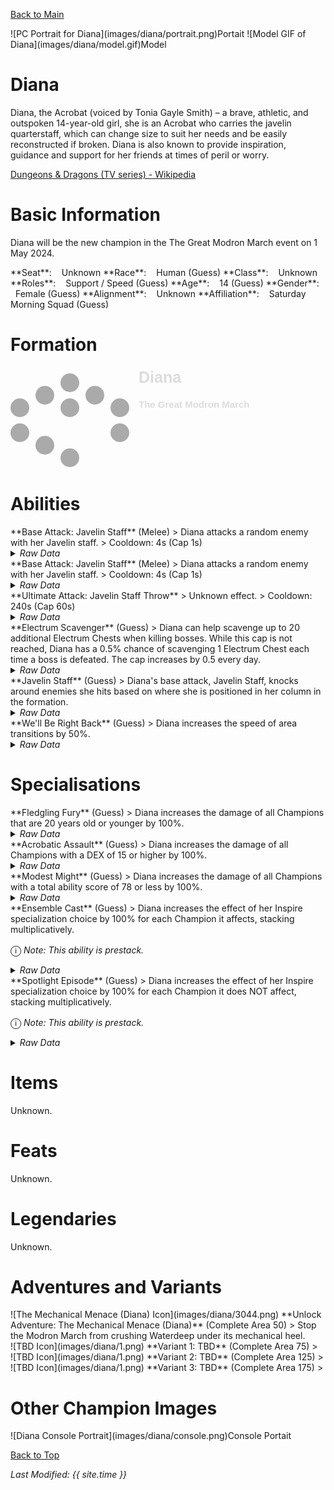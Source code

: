 [Back to Main](index.md)

<span class="championPortraitsRow">
    <span class="championPortraitsImage">
        ![PC Portrait for Diana](images/diana/portrait.png)Portait
    </span>
    <span class="championPortraitsImage">
        ![Model GIF of Diana](images/diana/model.gif)Model
    </span>
</span>

# Diana

Diana, the Acrobat (voiced by Tonia Gayle Smith) – a brave, athletic, and outspoken 14-year-old girl, she is an Acrobat who carries the javelin quarterstaff, which can change size to suit her needs and be easily reconstructed if broken. Diana is also known to provide inspiration, guidance and support for her friends at times of peril or worry.

[Dungeons & Dragons (TV series) - Wikipedia](https://en.wikipedia.org/wiki/Dungeons_%26_Dragons_(TV_series))

# Basic Information

Diana will be the new champion in the The Great Modron March event on 1 May 2024.

<span class="champStatsTableColumn">
    <span class="champStatsTableRow">
        <span class="champStatsTableInfoHeader">
            <span style="margin-right:4px;">**Seat**:</span>
        </span>
        <span class="champStatsTableInfoSmall">
            <span style="margin-left:8px;">Unknown</span>
        </span>
    </span>
    <span class="champStatsTableRow">
        <span class="champStatsTableInfoHeader">
            <span style="margin-right:4px;">**Race**:</span>
        </span>
        <span class="champStatsTableInfoSmall">
            <span style="margin-left:8px;">Human (Guess)</span>
        </span>
    </span>
    <span class="champStatsTableRow">
        <span class="champStatsTableInfoHeader">
            <span style="margin-right:4px;">**Class**:</span>
        </span>
        <span class="champStatsTableInfoSmall">
            <span style="margin-left:8px;">Unknown</span>
        </span>
    </span>
    <span class="champStatsTableRow">
        <span class="champStatsTableInfoHeader">
            <span style="margin-right:4px;">**Roles**:</span>
        </span>
        <span class="champStatsTableInfoSmall">
            <span style="margin-left:8px;">Support / Speed (Guess)</span>
        </span>
    </span>
    <span class="champStatsTableRow">
        <span class="champStatsTableInfoHeader">
            <span style="margin-right:4px;">**Age**:</span>
        </span>
        <span class="champStatsTableInfoSmall">
            <span style="margin-left:8px;">14 (Guess)</span>
        </span>
    </span>
    <span class="champStatsTableRow">
        <span class="champStatsTableInfoHeader">
            <span style="margin-right:4px;">**Gender**:</span>
        </span>
        <span class="champStatsTableInfoSmall">
            <span style="margin-left:8px;">Female (Guess)</span>
        </span>
    </span>
    <span class="champStatsTableRow">
        <span class="champStatsTableInfoHeader">
            <span style="margin-right:4px;">**Alignment**:</span>
        </span>
        <span class="champStatsTableInfoSmall">
            <span style="margin-left:8px;">Unknown</span>
        </span>
    </span>
    <span class="champStatsTableRow">
        <span class="champStatsTableInfoHeader">
            <span style="margin-right:4px;">**Affiliation**:</span>
        </span>
        <span class="champStatsTableInfoSmall">
            <span style="margin-left:8px;">Saturday Morning Squad (Guess)</span>
        </span>
    </span>
</span>

# Formation

<span class="formationBorder">
    <svg xmlns="http://www.w3.org/2000/svg" id="Diana" fill="#aaa" data-formationName="Diana" data-campaignName="The Great Modron March" width="389" height="160"><circle cx="175" cy="65" r="15"/><circle cx="175" cy="105" r="15"/><circle cx="135" cy="45" r="15"/><circle cx="95" cy="25" r="15"/><circle cx="95" cy="65" r="15"/><circle cx="95" cy="145" r="15"/><circle cx="55" cy="45" r="15"/><circle cx="55" cy="125" r="15"/><circle cx="15" cy="65" r="15"/><circle cx="15" cy="105" r="15"/><text x="205" y="25" fill="#dcdcdc" font-size="25" font-family="Arial" font-weight="bold">Diana</text><text x="205" y="65" fill="#dcdcdc" font-size="15" font-family="Arial" font-weight="bold">The Great Modron March</text></svg>
</span>

# Abilities

<div markdown="1" class="abilityBorder"><div markdown="1" class="abilityBorderInner">
**Base Attack: Javelin Staff** (Melee)
> Diana attacks a random enemy with her Javelin staff.  
> Cooldown: 4s (Cap 1s)
<details><summary><em>Raw Data</em></summary>
<p>
<pre>
{
    "id": 748,
    "name": "Javelin Staff",
    "description": "Diana attacks a random enemy with her Javelin staff.",
    "long_description": "",
    "graphic_id": 0,
    "target": "random",
    "num_targets": 1,
    "aoe_radius": 0,
    "damage_modifier": 1,
    "cooldown": 4,
    "animations": [
        {
            "type": "melee_attack",
            "target_offset_x": -40,
            "damage_frame": 6,
            "jump_sound": 30,
            "sound_frames": {
                "2": 194
            }
        }
    ],
    "tags": [
        "melee"
    ],
    "damage_types": [
        "melee"
    ]
}
</pre>
</p>
</details>
</div></div>
<div markdown="1" class="abilityBorder"><div markdown="1" class="abilityBorderInner">
**Base Attack: Javelin Staff** (Melee)
> Diana attacks a random enemy with her Javelin staff.  
> Cooldown: 4s (Cap 1s)
<details><summary><em>Raw Data</em></summary>
<p>
<pre>
{
    "id": 750,
    "name": "Javelin Staff",
    "description": "Diana attacks a random enemy with her Javelin staff.",
    "long_description": "",
    "graphic_id": 0,
    "target": "random",
    "num_targets": 1,
    "aoe_radius": 0,
    "damage_modifier": 1,
    "cooldown": 4,
    "animations": [
        {
            "type": "melee_attack",
            "attack_seq": "attack_b",
            "target_offset_x": 80,
            "damage_frame": 13,
            "jump_sound": 30,
            "sound_frames": {
                "2": 194
            }
        }
    ],
    "tags": [
        "melee"
    ],
    "damage_types": [
        "melee"
    ]
}
</pre>
</p>
</details>
</div></div>

<div markdown="1" class="abilityBorder"><div markdown="1" class="abilityBorderInner">
**Ultimate Attack: Javelin Staff Throw**
> Unknown effect.  
> Cooldown: 240s (Cap 60s)
<details><summary><em>Raw Data</em></summary>
<p>
<pre>
{
    "id": 749,
    "name": "Javelin Staff Throw",
    "description": "",
    "long_description": "",
    "graphic_id": 0,
    "target": "random",
    "num_targets": 0,
    "aoe_radius": 0,
    "damage_modifier": 1,
    "cooldown": 240,
    "animations": [],
    "tags": [
        "ultimate",
        "ranged",
        "aoe"
    ],
    "damage_types": []
}
</pre>
</p>
</details>
</div></div>

<div markdown="1" class="abilityBorder"><div markdown="1" class="abilityBorderInner">
**Electrum Scavenger** (Guess)
> Diana can help scavenge up to 20 additional Electrum Chests when killing bosses. While this cap is not reached, Diana has a 0.5% chance of scavenging 1 Electrum Chest each time a boss is defeated. The cap increases by 0.5 every day.
<details><summary><em>Raw Data</em></summary>
<p>
<pre>
{
    "id": 1948,
    "flavour_text": "",
    "description": {
        "desc": "Diana can help scavenge up to $(current_scavenge_cap diana_electrum_scavenger floor) additional Electrum Chests when killing bosses. While this cap is not reached, Diana has a $amount% chance of scavenging 1 Electrum Chest each time a boss is defeated. The cap increases by $cap_increase_per_day every day.",
        "post": {
            "conditions": [
                {
                    "condition": "not static_desc",
                    "desc": "^^Electrum Chests Scavenged: $(stat_value diana_electrum_collected 0 none) ($(stat_value diana_electrum_collected_this_adventure 1 none) this adventure)"
                }
            ]
        }
    },
    "effect_keys": [
        {
            "off_when_benched": true,
            "effect_string": "scavenge_items,0.5",
            "id": "diana_electrum_scavenger",
            "item_type": "chest",
            "item_id": 282,
            "initial_cap": 20,
            "cap_increase_per_day": 0.5,
            "start_date": "2024-05-01 12:00:00",
            "total_collected_stat": "diana_electrum_collected",
            "adventure_collected_stat": "diana_electrum_collected_this_adventure",
            "upgrade_id": 14798
        }
    ],
    "requirements": "",
    "graphic_id": 23214,
    "large_graphic_id": 23211,
    "properties": {
        "is_formation_ability": true,
        "owner_use_outgoing_description": true
    }
}
</pre>
</p>
</details>
</div></div>

<div markdown="1" class="abilityBorder"><div markdown="1" class="abilityBorderInner">
**Javelin Staff** (Guess)
> Diana's base attack, Javelin Staff, knocks around enemies she hits based on where she is positioned in her column in the formation.
<details><summary><em>Raw Data</em></summary>
<p>
<pre>
{
    "id": 1944,
    "flavour_text": "",
    "description": {
        "desc": "Diana's base attack, Javelin Staff, knocks around enemies she hits based on where she is positioned in her column in the formation.",
        "post": {
            "conditions": [
                {
                    "condition": "not static_desc",
                    "desc": "^^$diana_javelin_staff_desc"
                }
            ]
        }
    },
    "effect_keys": [
        {
            "off_when_benched": true,
            "effect_string": "diana_javelin_staff",
            "top_pos_data": {
                "push_dir": [
                    120,
                    130
                ],
                "monster_retargets": true
            },
            "middle_pos_data": {
                "attack_id": 750,
                "push_dir": [
                    -150,
                    0
                ]
            },
            "bottom_pos_data": {
                "push_dir": [
                    120,
                    -130
                ],
                "monster_retargets": true
            },
            "single_slot_pos_data": {
                "push_dir": [
                    300,
                    0
                ]
            }
        }
    ],
    "requirements": "",
    "graphic_id": 23215,
    "large_graphic_id": 23212,
    "properties": {
        "is_formation_ability": true,
        "owner_use_outgoing_description": true,
        "retain_on_slot_changed": true
    }
}
</pre>
</p>
</details>
</div></div>

<div markdown="1" class="abilityBorder"><div markdown="1" class="abilityBorderInner">
**We'll Be Right Back** (Guess)
> Diana increases the speed of area transitions by 50%.
<details><summary><em>Raw Data</em></summary>
<p>
<pre>
{
    "id": 1945,
    "flavour_text": "",
    "description": {
        "desc": "Diana increases the speed of area transitions by $amount%."
    },
    "effect_keys": [
        {
            "off_when_benched": true,
            "effect_string": "area_transition_time_scale,50"
        }
    ],
    "requirements": "",
    "graphic_id": 23216,
    "large_graphic_id": 23213,
    "properties": {
        "is_formation_ability": true,
        "owner_use_outgoing_description": true
    }
}
</pre>
</p>
</details>
</div></div>

# Specialisations

<div markdown="1" class="abilityBorder"><div markdown="1" class="abilityBorderInner">
**Fledgling Fury** (Guess)
> Diana increases the damage of all Champions that are 20 years old or younger by 100%.
<details><summary><em>Raw Data</em></summary>
<p>
<pre>
{
    "id": 1943,
    "flavour_text": "",
    "description": {
        "desc": "Diana increases the damage of all Champions that are 20 years old or younger by $amount%."
    },
    "effect_keys": [
        {
            "off_when_benched": true,
            "effect_string": "hero_dps_multiplier_mult,100",
            "targets": [
                "all"
            ],
            "filter_targets": [
                {
                    "type": "hero_expr",
                    "hero_expr": "age<=20&&hero_id!=146"
                }
            ],
            "formation_arrows_for_effected_only": true,
            "slot_change_updates_targets": true
        }
    ],
    "requirements": "",
    "graphic_id": 23240,
    "large_graphic_id": 23240,
    "properties": {
        "is_formation_ability": true,
        "owner_use_outgoing_description": true
    }
}
</pre>
</p>
</details>
</div></div>

<div markdown="1" class="abilityBorder"><div markdown="1" class="abilityBorderInner">
**Acrobatic Assault** (Guess)
> Diana increases the damage of all Champions with a DEX of 15 or higher by 100%.
<details><summary><em>Raw Data</em></summary>
<p>
<pre>
{
    "id": 1941,
    "flavour_text": "",
    "description": {
        "desc": "Diana increases the damage of all Champions with a DEX of 15 or higher by $amount%."
    },
    "effect_keys": [
        {
            "off_when_benched": true,
            "effect_string": "hero_dps_multiplier_mult,100",
            "targets": [
                "all"
            ],
            "filter_targets": [
                {
                    "type": "hero_expr",
                    "hero_expr": "GetStat(`dex`)>=15"
                }
            ],
            "formation_arrows_for_effected_only": true,
            "slot_change_updates_targets": true
        }
    ],
    "requirements": "",
    "graphic_id": 23238,
    "large_graphic_id": 23238,
    "properties": {
        "is_formation_ability": true,
        "owner_use_outgoing_description": true
    }
}
</pre>
</p>
</details>
</div></div>

<div markdown="1" class="abilityBorder"><div markdown="1" class="abilityBorderInner">
**Modest Might** (Guess)
> Diana increases the damage of all Champions with a total ability score of 78 or less by 100%.
<details><summary><em>Raw Data</em></summary>
<p>
<pre>
{
    "id": 1942,
    "flavour_text": "",
    "description": {
        "desc": "Diana increases the damage of all Champions with a total ability score of 78 or less by $amount%."
    },
    "effect_keys": [
        {
            "off_when_benched": true,
            "effect_string": "hero_dps_multiplier_mult,100",
            "targets": [
                "all"
            ],
            "filter_targets": [
                {
                    "type": "hero_expr",
                    "hero_expr": "GetStat(`total_ability_score`)<=78"
                }
            ],
            "formation_arrows_for_effected_only": true,
            "slot_change_updates_targets": true
        }
    ],
    "requirements": "",
    "graphic_id": 23241,
    "large_graphic_id": 23241,
    "properties": {
        "is_formation_ability": true,
        "owner_use_outgoing_description": true
    }
}
</pre>
</p>
</details>
</div></div>

<div markdown="1" class="abilityBorder"><div markdown="1" class="abilityBorderInner">
**Ensemble Cast** (Guess)
> Diana increases the effect of her Inspire specialization choice by 100% for each Champion it affects, stacking multiplicatively.

<span style="font-size:1.2em;">ⓘ</span> *Note: This ability is prestack.*
<details><summary><em>Raw Data</em></summary>
<p>
<pre>
{
    "id": 1946,
    "flavour_text": "",
    "description": {
        "desc": "Diana increases the effect of her Inspire specialization choice by $amount% for each Champion it affects, stacking multiplicatively."
    },
    "effect_keys": [
        {
            "off_when_benched": true,
            "effect_string": "pre_stack_amount,100"
        },
        {
            "off_when_benched": true,
            "effect_string": "buff_upgrades,0,14791,14792,14793",
            "show_bonus": true,
            "amount_expr": "upgrade_amount(14796,0)",
            "amount_func": "mult",
            "stacks_multiply": true,
            "stack_func": "per_upgrade_targets",
            "stack_func_data": {
                "upgrade_ids": [
                    14791,
                    14792,
                    14793
                ]
            },
            "amount_updated_listeners": [
                "slot_changed"
            ]
        }
    ],
    "requirements": "",
    "graphic_id": 0,
    "large_graphic_id": 23239,
    "properties": {
        "is_formation_ability": true,
        "formation_circle_icon": false,
        "indexed_effect_properties": true,
        "per_effect_index_bonuses": true,
        "default_bonus_index": 0,
        "owner_use_outgoing_description": true,
        "spec_option_post_apply_info": "Champions Buffed: $num_stacks___2"
    }
}
</pre>
</p>
</details>
</div></div>

<div markdown="1" class="abilityBorder"><div markdown="1" class="abilityBorderInner">
**Spotlight Episode** (Guess)
> Diana increases the effect of her Inspire specialization choice by 100% for each Champion it does NOT affect, stacking multiplicatively.

<span style="font-size:1.2em;">ⓘ</span> *Note: This ability is prestack.*
<details><summary><em>Raw Data</em></summary>
<p>
<pre>
{
    "id": 1947,
    "flavour_text": "",
    "description": {
        "desc": "Diana increases the effect of her Inspire specialization choice by $amount% for each Champion it does NOT affect, stacking multiplicatively."
    },
    "effect_keys": [
        {
            "off_when_benched": true,
            "effect_string": "pre_stack_amount,100"
        },
        {
            "off_when_benched": true,
            "effect_string": "buff_upgrades,0,14791,14792,14793",
            "show_bonus": true,
            "amount_expr": "upgrade_amount(14796,0)",
            "amount_func": "mult",
            "stacks_multiply": true,
            "stack_func": "per_non_upgrade_targets",
            "stack_func_data": {
                "upgrade_ids": [
                    14791,
                    14792,
                    14793
                ]
            },
            "amount_updated_listeners": [
                "slot_changed"
            ]
        }
    ],
    "requirements": "",
    "graphic_id": 0,
    "large_graphic_id": 23242,
    "properties": {
        "is_formation_ability": true,
        "formation_circle_icon": false,
        "indexed_effect_properties": true,
        "per_effect_index_bonuses": true,
        "default_bonus_index": 0,
        "owner_use_outgoing_description": true,
        "spec_option_post_apply_info": "Champions Not Buffed: $num_stacks___2"
    }
}
</pre>
</p>
</details>
</div></div>

# Items

Unknown.

# Feats

Unknown.

# Legendaries

Unknown.

# Adventures and Variants

<div markdown="1" class="abilityBorder"><div markdown="1" class="abilityBorderInner">
![The Mechanical Menace (Diana) Icon](images/diana/3044.png) **Unlock Adventure: The Mechanical Menace (Diana)** (Complete Area 50)
> Stop the Modron March from crushing Waterdeep under its mechanical heel.
</div></div>
<div markdown="1" class="abilityBorder"><div markdown="1" class="abilityBorderInner">
![TBD Icon](images/diana/1.png) **Variant 1: TBD** (Complete Area 75)
> 
</div></div>
<div markdown="1" class="abilityBorder"><div markdown="1" class="abilityBorderInner">
![TBD Icon](images/diana/1.png) **Variant 2: TBD** (Complete Area 125)
> 
</div></div>
<div markdown="1" class="abilityBorder"><div markdown="1" class="abilityBorderInner">
![TBD Icon](images/diana/1.png) **Variant 3: TBD** (Complete Area 175)
> 
</div></div>

# Other Champion Images

<span class="championImagesColumn">
    <span class="championImagesRow">
        <span class="championImagesPortrait">
            ![Diana Console Portrait](images/diana/console.png)Console Portait
        </span>
    </span>
</span>

[Back to Top](#top)

*Last Modified: {{ site.time }}*